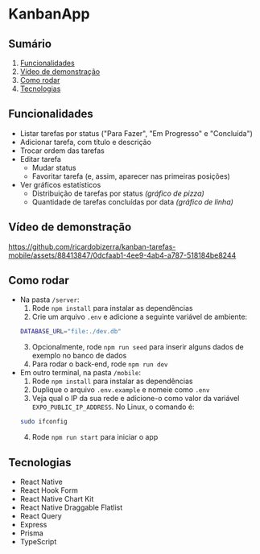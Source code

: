 # KanbanApp

## Sumário

1. [Funcionalidades](#funcionalidades)
2. [Vídeo de demonstração](#vídeo-de-demonstração)
3. [Como rodar](#como-rodar)
4. [Tecnologias](#tecnologias)

## Funcionalidades

- Listar tarefas por status ("Para Fazer", "Em Progresso" e "Concluída")
- Adicionar tarefa, com título e descrição
- Trocar ordem das tarefas
- Editar tarefa
  - Mudar status
  - Favoritar tarefa (e, assim, aparecer nas primeiras posições)
- Ver gráficos estatísticos
  - Distribuição de tarefas por status _(gráfico de pizza)_
  - Quantidade de tarefas concluídas por data _(gráfico de linha)_

## Vídeo de demonstração
https://github.com/ricardobizerra/kanban-tarefas-mobile/assets/88413847/0dcfaab1-4ee9-4ab4-a787-518184be8244

## Como rodar

- Na pasta `/server`:
  1. Rode `npm install` para instalar as dependências
  2. Crie um arquivo `.env` e adicione a seguinte variável de ambiente:
  ```bash
  DATABASE_URL="file:./dev.db"
  ```
  3. Opcionalmente, rode `npm run seed` para inserir alguns dados de exemplo no banco de dados
  4. Para rodar o back-end, rode `npm run dev`
- Em outro terminal, na pasta `/mobile`:
  1. Rode `npm install` para instalar as dependências
  2. Duplique o arquivo `.env.example` e nomeie como `.env`
  3. Veja qual o IP da sua rede e adicione-o como valor da variável `EXPO_PUBLIC_IP_ADDRESS`. No Linux, o comando é:
  ```bash
  sudo ifconfig
  ```
  4. Rode `npm run start` para iniciar o app

## Tecnologias

- React Native
- React Hook Form
- React Native Chart Kit
- React Native Draggable Flatlist
- React Query
- Express
- Prisma
- TypeScript
